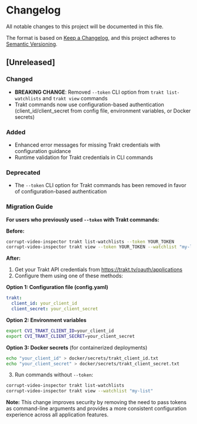 # Changelog

All notable changes to this project will be documented in this file.

The format is based on [Keep a Changelog](https://keepachangelog.com/en/1.0.0/),
and this project adheres to [Semantic Versioning](https://semver.org/spec/v2.0.0.html).

## [Unreleased]

### Changed
- **BREAKING CHANGE**: Removed `--token` CLI option from `trakt list-watchlists` and `trakt view` commands
- Trakt commands now use configuration-based authentication (client_id/client_secret from config file, environment variables, or Docker secrets)

### Added
- Enhanced error messages for missing Trakt credentials with configuration guidance
- Runtime validation for Trakt credentials in CLI commands

### Deprecated
- The `--token` CLI option for Trakt commands has been removed in favor of configuration-based authentication

### Migration Guide
**For users who previously used `--token` with Trakt commands:**

**Before:**
```bash
corrupt-video-inspector trakt list-watchlists --token YOUR_TOKEN
corrupt-video-inspector trakt view --token YOUR_TOKEN --watchlist "my-list"
```

**After:**
1. Get your Trakt API credentials from https://trakt.tv/oauth/applications
2. Configure them using one of these methods:

**Option 1: Configuration file (config.yaml)**
```yaml
trakt:
  client_id: your_client_id
  client_secret: your_client_secret
```

**Option 2: Environment variables**
```bash
export CVI_TRAKT_CLIENT_ID=your_client_id
export CVI_TRAKT_CLIENT_SECRET=your_client_secret
```

**Option 3: Docker secrets** (for containerized deployments)
```bash
echo "your_client_id" > docker/secrets/trakt_client_id.txt
echo "your_client_secret" > docker/secrets/trakt_client_secret.txt
```

3. Run commands without `--token`:
```bash
corrupt-video-inspector trakt list-watchlists
corrupt-video-inspector trakt view --watchlist "my-list"
```

**Note:** This change improves security by removing the need to pass tokens as command-line arguments and provides a more consistent configuration experience across all application features.